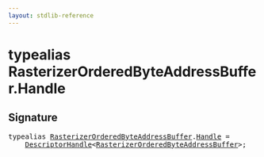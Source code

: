 ```yaml
---
layout: stdlib-reference
---
```


# typealias RasterizerOrderedByteAddressBuffer\.Handle

## Signature

<pre>
<span class='code_keyword'>typealias</span> <a href="index.html" class="code_type">RasterizerOrderedByteAddressBuffer</a>.<a href="handle-0.html" class="code_type">Handle</a> = 
    <a href="../descriptorhandle-0a/index.html" class="code_type">DescriptorHandle</a>&lt;<a href="index.html" class="code_type">RasterizerOrderedByteAddressBuffer</a>&gt;;
</pre>

